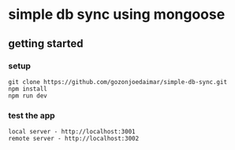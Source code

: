 # simple db sync using mongoose

## getting started

### setup

```terminal
git clone https://github.com/gozonjoedaimar/simple-db-sync.git
npm install
npm run dev
```

### test the app 
```terminal
local server - http://localhost:3001
remote server - http://localhost:3002
```
